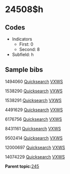# 24508$h

## Codes

-   Indicators
    -   First: 0
    -   Second: 8
-   Subfield: h

## Sample bibs

1494060 [Quicksearch](https://search.library.yale.edu/catalog/1494060) [VXWS](http://prodorbis.library.yale.edu:7014/vxws/GetHoldingsService?bibId=1494060)

1538290 [Quicksearch](https://search.library.yale.edu/catalog/1538290) [VXWS](http://prodorbis.library.yale.edu:7014/vxws/GetHoldingsService?bibId=1538290)

1538291 [Quicksearch](https://search.library.yale.edu/catalog/1538291) [VXWS](http://prodorbis.library.yale.edu:7014/vxws/GetHoldingsService?bibId=1538291)

4491629 [Quicksearch](https://search.library.yale.edu/catalog/4491629) [VXWS](http://prodorbis.library.yale.edu:7014/vxws/GetHoldingsService?bibId=4491629)

6176756 [Quicksearch](https://search.library.yale.edu/catalog/6176756) [VXWS](http://prodorbis.library.yale.edu:7014/vxws/GetHoldingsService?bibId=6176756)

8431161 [Quicksearch](https://search.library.yale.edu/catalog/8431161) [VXWS](http://prodorbis.library.yale.edu:7014/vxws/GetHoldingsService?bibId=8431161)

9502414 [Quicksearch](https://search.library.yale.edu/catalog/9502414) [VXWS](http://prodorbis.library.yale.edu:7014/vxws/GetHoldingsService?bibId=9502414)

12000697 [Quicksearch](https://search.library.yale.edu/catalog/12000697) [VXWS](http://prodorbis.library.yale.edu:7014/vxws/GetHoldingsService?bibId=12000697)

14074229 [Quicksearch](https://search.library.yale.edu/catalog/14074229) [VXWS](http://prodorbis.library.yale.edu:7014/vxws/GetHoldingsService?bibId=14074229)

**Parent topic:**[245](../../tags/245/245.md)

